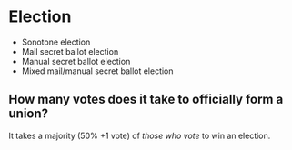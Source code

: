 # Election

- Sonotone election
- Mail secret ballot election
- Manual secret ballot election
- Mixed mail/manual secret ballot election

## How many votes does it take to officially form a union?

It takes a majority (50% +1 vote) of _those who vote_ to win an election.

